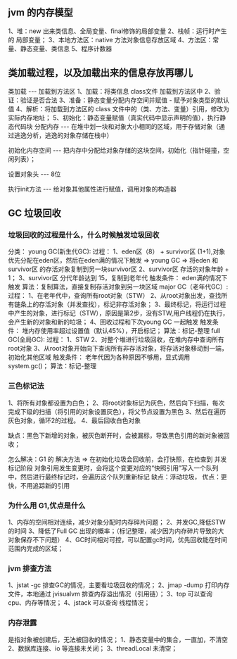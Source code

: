 ## jvm 的内存模型
1、堆：new 出来类信息、全局变量、final修饰的局部变量
2、栈帧：运行时产生的 局部变量；
3、本地方法区：native 方法对象信息存放区域
4、方法区：常量、静态变量、类信息
5、程序计数器

## 类加载过程，以及加载出来的信息存放再哪儿
类加载 --- 加载到方法区
    1、加载：将类信息 class文件 加载到方法区中
    2、验证：验证是否合法
    3、准备：静态变量分配内存空间并赋值 - 赋予对象类型的默认值
    4、解析：将加载到方法区的 class 文件中的（类、方法、变量）引用，修改为 实际内存地址；
    5、初始化：静态变量赋值（真实代码中显示声明的值），执行静态代码块
分配内存 --- 在堆中划一块和对象大小相同的区域，用于存储对象（通过逃逸分析，逃逸的对象存储在栈中）

初始化内存空间 --- 把内存中分配给对象存储的这块空间，初始化（指针碰撞，空闲列表）；

设置对象头 --- 8位

执行init方法 --- 给对象其他属性进行赋值，调用对象的构造器

## GC 垃圾回收
### 垃圾回收的过程是什么，什么时候触发垃圾回收
分类：
young GC(新生代GC):
  过程：
    1、eden区（8） + survivor区 (1+1),对象优先分配在eden区，然后在eden满的情况下触发 => young GC => 将eden 和 survivor区 的存活对象复制到另一块survivor区
    2、survivor区 存活的对象年龄 + 1；
    3、survivor区 分代年龄达到 15，复制到老年代
  触发条件：
    eden满的情况下触发
  算法：复制算法，直接复制存活对象到另一块区域
major GC（老年代GC）:
  过程：
    1、在老年代中，查询所有root对象（STW）
    2、从root对象出发，查找所有链条上的存活对象（并发查找），标记非存活对象；
    3、最终标记，将运行过程中产生的对象，进行标记（STW），原因是第2步，没有STW,用户线程仍在执行，会产生新的对象和新的垃圾；
    4、回收过程和下次young GC 一起触发
  触发条件：
    堆内存使用率超过设置值（默认45%），开启标记；
  算法：标记-整理
full GC(全局GC):
  过程：
    1、STW
    2、对整个堆进行垃圾回收，在堆内存中查询所有root对象
    3、从root对象开始向下查询所有非存活对象，将存活对象移动到一端，初始化其他区域
  触发条件：
    老年代因为各种原因不够用，显式调用system.gc()；
  算法：标记-整理

### 三色标记法
1、将所有对象都设置为白色；
2、将root对象标记为灰色，然后向下扫描，每次完成下级的扫描（将引用的对象设置灰色），将父节点设置为黑色
3、然后在遍历灰色对象，循环2的过程。
4、最后回收白色对象

缺点：黑色下新增的对象，被灰色断开时，会被漏标，导致黑色引用的新对象被回收；

怎么解决：G1 的 解决方法 => 在初始化垃圾会回收前，会打快照，在检查到 并发标记阶段 对象引用发生变更时，会将这个变更对应的“快照引用”写入一个队列中，然后进行最终标记时，会遍历这个队列重新标记
        缺点：浮动垃圾，
        优点：更快，不用追踪新的引用

### 为什么用 G1,优点是什么
1、内存的空间相对连续，减少对象分配时内存碎片问题；
2、并发GC,降低STW的时间
3、降低了Full GC 出现的概率；（标记整理，减少因为内存碎片导致的大对象保存不下问题）
4、GC时间相对可控，可以配置gc时间，优先回收能在时间范围内完成的区域；

### jvm 排查方法
1、jstat -gc 排查GC的情况，主要看垃圾回收的情况；
2、jmap -dump 打印内存文件，本地通过 jvisualvm 排查内存溢出情况（引用链）；
3、top 可以查询 cpu、内存等情况；
4、jstack 可以查询 线程情况；

### 内存泄露
是指对象被创建后，无法被回收的情况；
1、静态变量中的集合，一直加，不清空
2、数据库连接、io 等连接未关闭；
3、threadLocal 未清空；